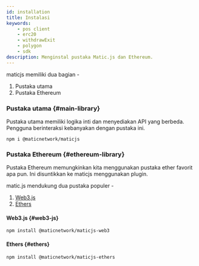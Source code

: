```yaml
---
id: installation
title: Instalasi
keywords:
    - pos client
    - erc20
    - withdrawExit
    - polygon
    - sdk
description: Menginstal pustaka Matic.js dan Ethereum.
---
```


maticjs memiliki dua bagian -

1. Pustaka utama
2. Pustaka Ethereum

### Pustaka utama {#main-library}

Pustaka utama memiliki logika inti dan menyediakan API yang berbeda. Pengguna berinteraksi kebanyakan dengan pustaka ini.

```
npm i @maticnetwork/maticjs
```

### Pustaka Ethereum {#ethereum-library}

Pustaka Ethereum memungkinkan kita menggunakan pustaka ether favorit apa pun. Ini disuntikkan ke maticjs menggunakan plugin.

matic.js mendukung dua pustaka populer -

1. [Web3.js](https://web3js.readthedocs.io/)
2. [Ethers](https://docs.ethers.io/)

#### Web3.js {#web3-js}

```
npm install @maticnetwork/maticjs-web3
```

#### Ethers {#ethers}

```
npm install @maticnetwork/maticjs-ethers
```

